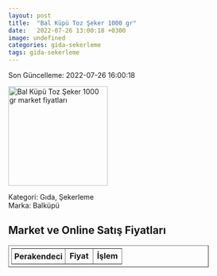 ```yaml
---
layout: post
title:  "Bal Küpü Toz Şeker 1000 gr"
date:   2022-07-26 13:00:18 +0300
image: undefined
categories: gida-sekerleme
tags: gida-sekerleme
---
```


Son Güncelleme: 2022-07-26 16:00:18

<img src="undefined" width="200" alt="Bal Küpü Toz Şeker 1000 gr market fiyatları" />

Kategori: Gıda, Şekerleme
<br />
Marka: Balküpü

<h2>Market ve Online Satış Fiyatları</h2>

<table border="1" style="padding: 5px;width:80%;">
  <tr>
    <td style="padding: 5px;"><strong>Perakendeci</strong></td>
    <td><strong>Fiyat</strong></td>
    <td><strong>İşlem</strong></td>
  </tr>
  
</table>

